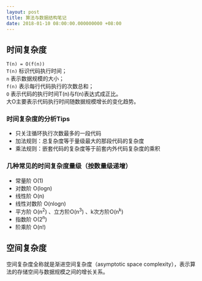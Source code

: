 ```yaml
---
layout: post
title: 算法与数据结构笔记
date: 2018-01-10 08:00:00.000000000 +08:00
---
```


## 时间复杂度

`T(n) = O(f(n))` <br/>
`T(n)` 标识代码执行时间；<br/>
`n` 表示数据规模的大小；<br/>
`f(n)` 表示每行代码执行的次数总和；<br/>
`O` 表示代码的执行时间T(n)与f(n)表达式成正比。<br/>
大O主要表示代码执行时间随数据规模增长的变化趋势。<br/>

### 时间复杂度的分析Tips

* 只关注循环执行次数最多的一段代码
* 加法规则：总复杂度等于量级最大的那段代码的复杂度
* 乘法规则：嵌套代码的复杂度等于前套内外代码复杂度的乘积

### 几种常见的时间复杂度量级（按数量级递增）
* 常量阶 O(1)
* 对数阶 O(logn)
* 线性阶 O(n)
* 线性对数阶 O(nlogn)
* 平方阶 O(n<sup>2</sup>) 、立方阶O(n<sup>3</sup>) 、k次方阶O(n<sup>k</sup>) 
* 指数阶 O(2<sup>n</sup>)
* 阶乘阶 O(n!)

## 空间复杂度
空间复杂度全称就是渐进空间复杂度（asymptotic space complexity），表示算法的存储空间与数据规模之间的增长关系。

